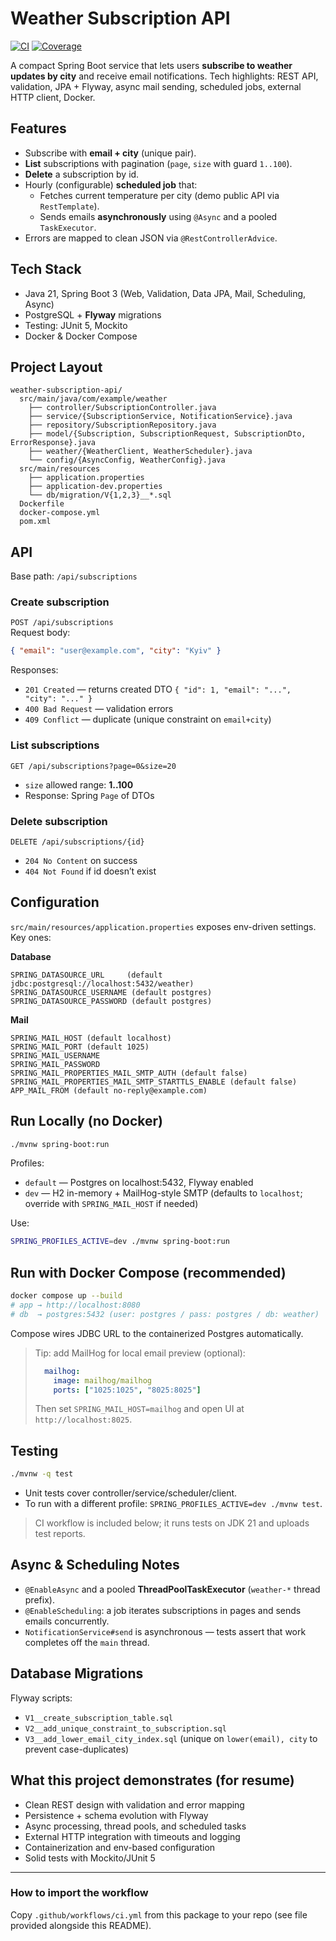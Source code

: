 # Weather Subscription API

[![CI](https://github.com/OWNER/weather-subscription-api/actions/workflows/ci.yml/badge.svg)](https://github.com/OWNER/weather-subscription-api/actions/workflows/ci.yml)
[![Coverage](https://img.shields.io/badge/coverage-0%25-lightgrey)](https://github.com/OWNER/weather-subscription-api/actions/workflows/ci.yml)

A compact Spring Boot service that lets users **subscribe to weather updates by city** and receive email notifications.
Tech highlights: REST API, validation, JPA + Flyway, async mail sending, scheduled jobs, external HTTP client, Docker.

## Features
- Subscribe with **email + city** (unique pair).
- **List** subscriptions with pagination (`page`, `size` with guard `1..100`).
- **Delete** a subscription by id.
- Hourly (configurable) **scheduled job** that:
  - Fetches current temperature per city (demo public API via `RestTemplate`).
  - Sends emails **asynchronously** using `@Async` and a pooled `TaskExecutor`.
- Errors are mapped to clean JSON via `@RestControllerAdvice`.

## Tech Stack
- Java 21, Spring Boot 3 (Web, Validation, Data JPA, Mail, Scheduling, Async)
- PostgreSQL + **Flyway** migrations
- Testing: JUnit 5, Mockito
- Docker & Docker Compose

## Project Layout
```
weather-subscription-api/
  src/main/java/com/example/weather
    ├── controller/SubscriptionController.java
    ├── service/{SubscriptionService, NotificationService}.java
    ├── repository/SubscriptionRepository.java
    ├── model/{Subscription, SubscriptionRequest, SubscriptionDto, ErrorResponse}.java
    ├── weather/{WeatherClient, WeatherScheduler}.java
    └── config/{AsyncConfig, WeatherConfig}.java
  src/main/resources
    ├── application.properties
    ├── application-dev.properties
    └── db/migration/V{1,2,3}__*.sql
  Dockerfile
  docker-compose.yml
  pom.xml
```

## API
Base path: `/api/subscriptions`

### Create subscription
`POST /api/subscriptions`  
Request body:
```json
{ "email": "user@example.com", "city": "Kyiv" }
```
Responses:
- `201 Created` — returns created DTO `{ "id": 1, "email": "...", "city": "..." }`
- `400 Bad Request` — validation errors
- `409 Conflict` — duplicate (unique constraint on `email+city`)

### List subscriptions
`GET /api/subscriptions?page=0&size=20`  
- `size` allowed range: **1..100**
- Response: Spring `Page` of DTOs

### Delete subscription
`DELETE /api/subscriptions/{id}`  
- `204 No Content` on success
- `404 Not Found` if id doesn’t exist

## Configuration
`src/main/resources/application.properties` exposes env-driven settings. Key ones:

**Database**
```
SPRING_DATASOURCE_URL     (default jdbc:postgresql://localhost:5432/weather)
SPRING_DATASOURCE_USERNAME (default postgres)
SPRING_DATASOURCE_PASSWORD (default postgres)
```

**Mail**
```
SPRING_MAIL_HOST (default localhost)
SPRING_MAIL_PORT (default 1025)
SPRING_MAIL_USERNAME
SPRING_MAIL_PASSWORD
SPRING_MAIL_PROPERTIES_MAIL_SMTP_AUTH (default false)
SPRING_MAIL_PROPERTIES_MAIL_SMTP_STARTTLS_ENABLE (default false)
APP_MAIL_FROM (default no-reply@example.com)
```

## Run Locally (no Docker)
```bash
./mvnw spring-boot:run
```
Profiles:
- `default` — Postgres on localhost:5432, Flyway enabled
- `dev` — H2 in-memory + MailHog-style SMTP (defaults to `localhost`; override with `SPRING_MAIL_HOST` if needed)

Use:  
```bash
SPRING_PROFILES_ACTIVE=dev ./mvnw spring-boot:run
```

## Run with Docker Compose (recommended)
```bash
docker compose up --build
# app → http://localhost:8080
# db  → postgres:5432 (user: postgres / pass: postgres / db: weather)
```
Compose wires JDBC URL to the containerized Postgres automatically.

> Tip: add MailHog for local email preview (optional):
>
> ```yaml
>   mailhog:
>     image: mailhog/mailhog
>     ports: ["1025:1025", "8025:8025"]
> ```
> Then set `SPRING_MAIL_HOST=mailhog` and open UI at `http://localhost:8025`.

## Testing
```bash
./mvnw -q test
```
- Unit tests cover controller/service/scheduler/client.
- To run with a different profile: `SPRING_PROFILES_ACTIVE=dev ./mvnw test`.

> CI workflow is included below; it runs tests on JDK 21 and uploads test reports.

## Async & Scheduling Notes
- `@EnableAsync` and a pooled **ThreadPoolTaskExecutor** (`weather-*` thread prefix).
- `@EnableScheduling`: a job iterates subscriptions in pages and sends emails concurrently.
- `NotificationService#send` is asynchronous — tests assert that work completes off the `main` thread.

## Database Migrations
Flyway scripts:
- `V1__create_subscription_table.sql`
- `V2__add_unique_constraint_to_subscription.sql`
- `V3__add_lower_email_city_index.sql` (unique on `lower(email), city` to prevent case-duplicates)

## What this project demonstrates (for resume)
- Clean REST design with validation and error mapping
- Persistence + schema evolution with Flyway
- Async processing, thread pools, and scheduled tasks
- External HTTP integration with timeouts and logging
- Containerization and env-based configuration
- Solid tests with Mockito/JUnit 5

---

### How to import the workflow
Copy `.github/workflows/ci.yml` from this package to your repo (see file provided alongside this README).
